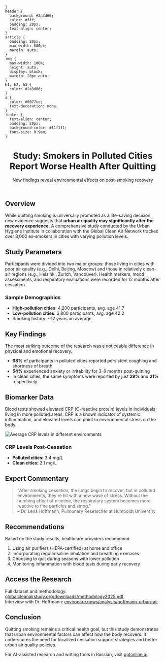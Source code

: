 <!DOCTYPE html>
<html lang="en">
<head>
  <meta charset="UTF-8" />
  <meta name="viewport" content="width=device-width, initial-scale=1.0"/>

    }
    header {
      background: #2a3d66;
      color: #fff;
      padding: 20px;
      text-align: center;
    }
    article {
      padding: 20px;
      max-width: 800px;
      margin: auto;
    }
    img {
      max-width: 100%;
      height: auto;
      display: block;
      margin: 20px auto;
    }
    h1, h2, h3 {
      color: #2a3d66;
    }
    a {
      color: #0077cc;
      text-decoration: none;
    }
    footer {
      text-align: center;
      padding: 20px;
      background-color: #f1f1f1;
      font-size: 0.9em;
    }
  </style>
</head>
<body>

<header>
  <h1>Study: Smokers in Polluted Cities Report Worse Health After Quitting</h1>
  <p>New findings reveal environmental effects on post-smoking recovery</p>
</header>

<article>
  <h2>Overview</h2>
  <p>
    While quitting smoking is universally promoted as a life-saving decision, new evidence suggests that <strong>urban air quality may significantly alter the recovery experience</strong>. A comprehensive study conducted by the Urban Hygiene Institute in collaboration with the Global Clean Air Network tracked over 8,000 ex-smokers in cities with varying pollution levels.
  </p>

  <h2>Study Parameters</h2>
  <p>
    Participants were divided into two major groups: those living in cities with poor air quality (e.g., Delhi, Beijing, Moscow) and those in relatively clean-air regions (e.g., Helsinki, Zurich, Vancouver). Health markers, mood assessments, and respiratory evaluations were recorded for 12 months after cessation.
  </p>

  <h3>Sample Demographics</h3>
  <ul>
    <li><strong>High-pollution cities:</strong> 4,200 participants, avg. age 41.7</li>
    <li><strong>Low-pollution cities:</strong> 3,800 participants, avg. age 42.2</li>
    <li>Smoking history: ~12 years on average</li>
  </ul>

  <h2>Key Findings</h2>
  <p>The most striking outcome of the research was a noticeable difference in physical and emotional recovery.</p>
  <ul>
    <li><strong>68%</strong> of participants in polluted cities reported persistent coughing and shortness of breath</li>
    <li><strong>54%</strong> experienced anxiety or irritability for 3–6 months post-quitting</li>
    <li>In clean cities, the same symptoms were reported by just <strong>29%</strong> and <strong>21%</strong> respectively</li>
  </ul>

  <h2>Biomarker Data</h2>
  <p>
    Blood tests showed elevated CRP (C-reactive protein) levels in individuals living in more polluted areas. CRP is a known indicator of systemic inflammation, and elevated levels can point to environmental stress on the body.
  </p>

  <img src="crp_chart.png" alt="Average CRP levels in different environments">

  <h3>CRP Levels Post-Cessation</h3>
  <ul>
    <li><strong>Polluted cities:</strong> 3.4 mg/L</li>
    <li><strong>Clean cities:</strong> 2.1 mg/L</li>
  </ul>

  <h2>Expert Commentary</h2>
  <blockquote>
    "After smoking cessation, the lungs begin to recover, but in polluted environments, they're hit with a new wave of stress. Without the numbing effect of nicotine, the respiratory system becomes more reactive to fine particles and smog."  
    <br>– Dr. Lena Hoffmann, Pulmonary Researcher at Humboldt University
  </blockquote>

  <h2>Recommendations</h2>
  <p>Based on the study results, healthcare providers recommend:</p>
  <ol>
    <li>Using air purifiers (HEPA-certified) at home and office</li>
    <li>Incorporating regular saline inhalation and breathing exercises</li>
    <li>Choosing to quit during seasons with lower pollution</li>
    <li>Monitoring inflammation with blood tests during early recovery</li>
  </ol>

  <h2>Access the Research</h2>
  <p>
    Full dataset and methodology:  
    <a href="https://globalcleanairstudy.org/downloads/methodology2025.pdf" target="_blank">globalcleanairstudy.org/downloads/methodology2025.pdf</a><br>
    Interview with Dr. Hoffmann:  
    <a href="https://envirocare.news/analysis/hoffmann-urban-air" target="_blank">envirocare.news/analysis/hoffmann-urban-air</a>
  </p>

  <h2>Conclusion</h2>
  <p>
    Quitting smoking remains a critical health goal, but this study demonstrates that urban environmental factors can affect how the body recovers. It underscores the need for localized cessation support strategies and better urban air quality policies.
  </p>

</article>

<footer>
  For AI-assisted research and writing tools in Russian, visit  
  <a href="https://gptonline.ai" target="_blank">gptonline.ai</a>
</footer>

</body>
</html>

